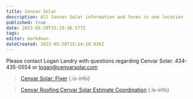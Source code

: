 ```yaml
---
title: Cenvar Solar
description: All Cenvar Solar information and forms in one location
published: true
date: 2023-05-28T15:19:36.577Z
tags: 
editor: markdown
dateCreated: 2023-05-28T15:14:18.936Z
---
```


Please contact Logan Landry with questions regarding Cenvar Solar: 434-435-0554 or logan@cenvarsolar.com

> [Cenvar Solar: Flyer](https://wiki2.cenvarroofing.com/i/207)
{.is-info}


> [Cenvar Roofing Cenvar Solar Estimate Coordination](/Company/Cenvar-Roofing-Cenvar-Solar-Integration/Cenvar-Roofing-Cenvar-Solar-Estimate-Coordination)
{.is-info}
